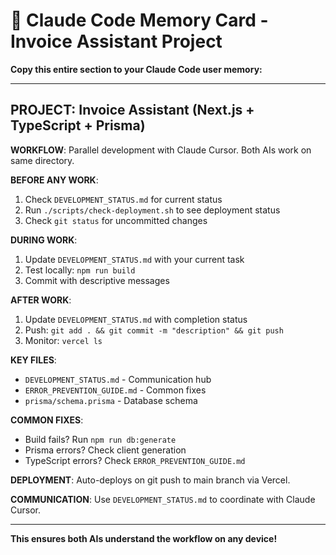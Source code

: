 # 🧠 Claude Code Memory Card - Invoice Assistant Project

**Copy this entire section to your Claude Code user memory:**

---

## PROJECT: Invoice Assistant (Next.js + TypeScript + Prisma)

**WORKFLOW**: Parallel development with Claude Cursor. Both AIs work on same directory.

**BEFORE ANY WORK**:
1. Check `DEVELOPMENT_STATUS.md` for current status
2. Run `./scripts/check-deployment.sh` to see deployment status
3. Check `git status` for uncommitted changes

**DURING WORK**:
1. Update `DEVELOPMENT_STATUS.md` with your current task
2. Test locally: `npm run build`
3. Commit with descriptive messages

**AFTER WORK**:
1. Update `DEVELOPMENT_STATUS.md` with completion status
2. Push: `git add . && git commit -m "description" && git push`
3. Monitor: `vercel ls`

**KEY FILES**:
- `DEVELOPMENT_STATUS.md` - Communication hub
- `ERROR_PREVENTION_GUIDE.md` - Common fixes
- `prisma/schema.prisma` - Database schema

**COMMON FIXES**:
- Build fails? Run `npm run db:generate`
- Prisma errors? Check client generation
- TypeScript errors? Check `ERROR_PREVENTION_GUIDE.md`

**DEPLOYMENT**: Auto-deploys on git push to main branch via Vercel.

**COMMUNICATION**: Use `DEVELOPMENT_STATUS.md` to coordinate with Claude Cursor.

---

**This ensures both AIs understand the workflow on any device!**
